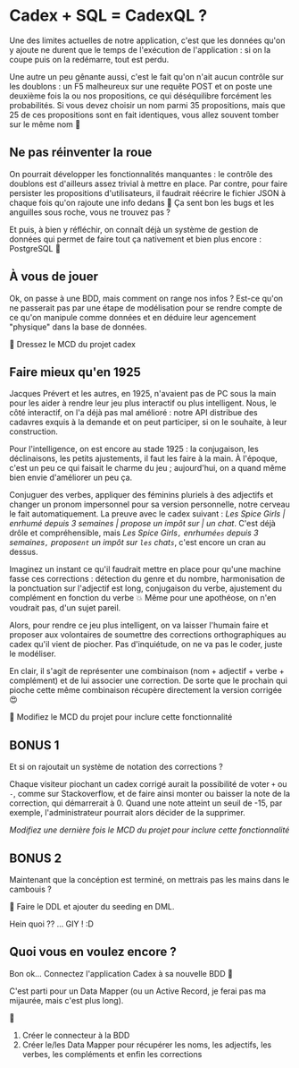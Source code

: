 # Cadex + SQL = CadexQL ?

Une des limites actuelles de notre application, c'est que les données qu'on y ajoute ne durent que le temps de l'exécution de l'application : si on la coupe puis on la redémarre, tout est perdu.

Une autre un peu gênante aussi, c'est le fait qu'on n'ait aucun contrôle sur les doublons : un F5 malheureux sur une requête POST et on poste une deuxième fois la ou nos propositions, ce qui déséquilibre forcément les probabilités. Si vous devez choisir un nom parmi 35 propositions, mais que 25 de ces propositions sont en fait identiques, vous allez souvent tomber sur le même nom :grimacing:

## Ne pas réinventer la roue

On pourrait développer les fonctionnalités manquantes : le contrôle des doublons est d'ailleurs assez trivial à mettre en place. Par contre, pour faire persister les propositions d'utilisateurs, il faudrait réécrire le fichier JSON à chaque fois qu'on rajoute une info dedans :thinking: Ça sent bon les bugs et les anguilles sous roche, vous ne trouvez pas ?

Et puis, à bien y réfléchir, on connaît déjà un système de gestion de données qui permet de faire tout ça nativement et bien plus encore : PostgreSQL :tada:

## À vous de jouer

Ok, on passe à une BDD, mais comment on range nos infos ? Est-ce qu'on ne passerait pas par une étape de modélisation pour se rendre compte de ce qu'on manipule comme données et en déduire leur agencement "physique" dans la base de données.

:wrench: Dressez le MCD du projet cadex

## Faire mieux qu'en 1925

Jacques Prévert et les autres, en 1925, n'avaient pas de PC sous la main pour les aider à rendre leur jeu plus interactif ou plus intelligent. Nous, le côté interactif, on l'a déjà pas mal amélioré : notre API distribue des cadavres exquis à la demande et on peut participer, si on le souhaite, à leur construction.

Pour l'intelligence, on est encore au stade 1925 : la conjugaison, les déclinaisons, les petits ajustements, il faut les faire à la main. À l'époque, c'est un peu ce qui faisait le charme du jeu ; aujourd'hui, on a quand même bien envie d'améliorer un peu ça.

Conjuguer des verbes, appliquer des féminins pluriels à des adjectifs et changer un pronom impersonnel pour sa version personnelle, notre cerveau le fait automatiquement. La preuve avec le cadex suivant : _Les Spice Girls | enrhumé depuis 3 semaines | propose un impôt sur | un chat_. C'est déjà drôle et compréhensible, mais _Les Spice Girls`,` enrhumé`es` depuis 3 semaines`,` propose`nt` un impôt sur `les` chat`s`_, c'est encore un cran au dessus.

Imaginez un instant ce qu'il faudrait mettre en place pour qu'une machine fasse ces corrections : détection du genre et du nombre, harmonisation de la ponctuation sur l'adjectif est long, conjugaison du verbe, ajustement du complément en fonction du verbe :boom: Même pour une apothéose, on n'en voudrait pas, d'un sujet pareil.

Alors, pour rendre ce jeu plus intelligent, on va laisser l'humain faire et proposer aux volontaires de soumettre des corrections orthographiques au cadex qu'il vient de piocher. Pas d'inquiétude, on ne va pas le coder, juste le modéliser.

En clair, il s'agit de représenter une combinaison (nom + adjectif + verbe + complément) et de lui associer une correction. De sorte que le prochain qui pioche cette même combinaison récupère directement la version corrigée :heart_eyes:

:wrench: Modifiez le MCD du projet pour inclure cette fonctionnalité

## BONUS 1

Et si on rajoutait un système de notation des corrections ?

Chaque visiteur piochant un cadex corrigé aurait la possibilité de voter `+` ou `-`, comme sur Stackoverflow, et de faire ainsi monter ou baisser la note de la correction, qui démarrerait à 0. Quand une note atteint un seuil de -15, par exemple, l'administrateur pourrait alors décider de la supprimer.

_Modifiez une dernière fois le MCD du projet pour inclure cette fonctionnalité_

## BONUS 2

Maintenant que la concéption est terminé, on mettrais pas les mains dans le cambouis ?

:wrench: Faire le DDL et ajouter du seeding en DML.

Hein quoi ?? … GIY ! :D

## Quoi vous en voulez encore ?

Bon ok… Connectez l'application Cadex à sa nouvelle BDD :tada:

C'est parti pour un Data Mapper (ou un Active Record, je ferai pas ma mijaurée, mais c'est plus long).

:wrench:

1. Créer le connecteur à la BDD
2. Créer le/les Data Mapper pour récupérer les noms, les adjectifs, les verbes, les compléments et enfin les corrections
